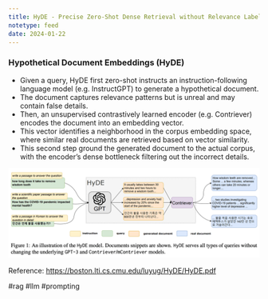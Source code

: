 ```yaml
---
title: HyDE - Precise Zero-Shot Dense Retrieval without Relevance Labels
notetype: feed
date: 2024-01-22
---
```

### Hypothetical Document Embeddings (HyDE)

- Given a query, HyDE first zero-shot instructs an instruction-following language model (e.g. InstructGPT) to generate a hypothetical document.
- The document captures relevance patterns but is unreal and may contain false details.
- Then, an unsupervised contrastively learned encoder (e.g. Contriever) encodes the document into an embedding vector.
- This vector identifies a neighborhood in the corpus embedding space, where similar real documents are retrieved based on vector similarity.
- This second step ground the generated document to the actual corpus, with the encoder’s dense bottleneck filtering out the incorrect details.

![hyde](/assets/img/hyde.png)




Reference: https://boston.lti.cs.cmu.edu/luyug/HyDE/HyDE.pdf

#rag #llm #prompting 